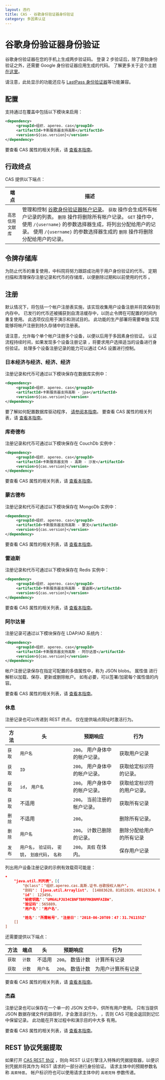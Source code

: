 ```yaml
---
layout: 违约
title: CAS - 谷歌身份验证器身份验证
category: 多因素认证
---
```


# 谷歌身份验证器身份验证

谷歌身份验证器在您的手机上生成两步验证码。 登录 2 步验证后，除了原始身份验证之外，还需要 Google 身份验证器应用生成的代码。 了解更多关于这个主题 [在这里](https://en.wikipedia.org/wiki/Google_Authenticator)。

请注意，此处显示的功能还应与 [LastPass 身份验证器](https://lastpass.com/auth)等功能兼容。

## 配置

支持通过在覆盖中包括以下模块来启用：

```xml
<dependency>
     <groupId>组织. apereo. cas</groupId>
     <artifactId>卡斯服务器支持高斯</artifactId>
     <version>${cas.version}</version>
</dependency>
```

要查看 CAS 属性的相关列表，请 [查看本指南](../configuration/Configuration-Properties.html#google-authenticator)。

## 行政终点

CAS 提供以下端点：

| 端点        | 描述                                                                                                                                                                                                   |
| --------- | ---------------------------------------------------------------------------------------------------------------------------------------------------------------------------------------------------- |
| `高思信用文献库` | 管理和控制 [谷歌身份验证器帐户记录](GoogleAuthenticator-Authentication.html)。 `获取` 操作会生成所有帐户记录的列表。 `删除` 操作将删除所有帐户记录。 `GET` 操作中，使用 `/{username}` 的参数选择器生成，将列出分配给用户的记录。 使用 `/{username}` 的参数选择器生成的 `删除` 操作将删除分配给用户的记录。 |

## 令牌存储库

为防止代币的重复使用，中科院将努力跟踪成功用于用户身份验证的代币。 定期扫描和清理保存注册记录和代币的存储库，以便删除过期和以前使用的代币 。

## 注册

默认情况下，将包括一个帐户注册表实施，该实现收集用户设备注册并将其保存到内存中。 已发行的代币还被捕获到自清洁缓存中，以防止令牌在可配置的时间内重复使用。 此选项仅应用于演示和测试目的。 此功能的生产部署将需要单独 实现能够将帐户注册到持久存储中的注册表。

请注意，允许每个单个帐户注册多个设备，以便以后用于多因素身份验证。 认证流程持续时间，如果发现多个设备注册记录 ，将要求用户选择适当的设备进行身份验证。 处理多个设备注册记录的能力可以通过 CAS 设置进行控制。

### 日本经济与经济、经济、经济

注册记录和代币可通过以下模块保存在数据库实例中：

```xml
<dependency>
     <groupId>组织. apereo. cas</groupId>
     <artifactId>卡斯服务器支持高斯 - jpa</artifactId>
     <version>${cas.version}</version>
</dependency>
```

要了解如何配置数据库驱动程序， [请参阅本指南](../installation/JDBC-Drivers.html)。 要查看 CAS 属性的相关列表，请 [查看本指南](../configuration/Configuration-Properties.html#google-authenticator-jpa)。

### 库奇德布

注册记录和代币可通过以下模块保存在 CouchDb 实例中：

```xml
<dependency>
     <groupId>组织. apereo. cas</groupId>
     <artifactId>卡斯服务器支持 - 高斯 - 沙发</artifactId>
     <version>${cas.version}</version>
</dependency>
```

要查看 CAS 属性的相关列表，请 [查看本指南](../configuration/Configuration-Properties.html#google-authenticator-couchdb)。

### 蒙古德布

注册记录和代币可通过以下模块保存在 MongoDb 实例中：

```xml
<dependency>
     <groupId>组织. apereo. cas</groupId>
     <artifactId>卡斯服务器支持高斯 - 蒙戈</artifactId>
     <version>${cas.version}</version>
</dependency>
```

要查看 CAS 属性的相关列表，请 [查看本指南](../configuration/Configuration-Properties.html#google-authenticator-mongodb)。

### 雷迪斯

注册记录和代币可通过以下模块保存在 Redis 实例中：

```xml
<dependency>
     <groupId>组织. apereo. cas</groupId>
     <artifactId>卡斯服务器支持高斯 - 雷迪斯</artifactId>
     <version>${cas.version}</version>
</dependency>
```

要查看 CAS 属性的相关列表，请 [查看本指南](../configuration/Configuration-Properties.html#google-authenticator-redis)。

### 阿尔达普

注册记录可通过以下模块保存在 LDAP/AD 系统内：

```xml
<dependency>
     <groupId>组织. apereo. cas</groupId>
     <artifactId>卡斯服务器支持高斯 - 阿尔达普</artifactId>
     <version>${cas.version}</version>
</dependency>
```

帐户注册记录保存在指定可配置的多值属性中，称为 JSON blobs。 属性值 进行解析以加载、保存、更新或删除帐户。 如有必要，可以签署/加密每个属性值的内容。

要查看 CAS 属性的相关列表，请 [查看本指南](../configuration/Configuration-Properties.html#google-authenticator-ldap)。

### 休息

注册记录也可以传递到 REST 终点。 仅在提供端点网址时激活行为。

| 方法   | 头                                | 预期响应               | 行为            |
| ---- | -------------------------------- | ------------------ | ------------- |
| `获取` | `用户名`                            | `200`。 用户身体中的帐户记录。 | 获取用户记录        |
| `获取` | `ID`                             | `200`。 用户身体中的帐户记录。 | 获取给定标识符的记录。   |
| `获取` | `id`， `用户名`                      | `200`。 用户身体中的帐户记录。 | 获取给定标识符的用户记录。 |
| `获取` | 不适用                              | `200`。 当前注册的帐户记录。  | 获取所有记录        |
| `删除` | 不适用                              | `200`。             | 删除所有记录。       |
| `删除` | `用户名`                            | `200`。 计数已删除的记录。   | 删除分配给用户的所有记录  |
| `发布` | `用户名`， `验证码`， `密钥`， `划痕代码`， `名称` | `200`。 `真假` 在体内。   | 保存用户记录        |

列出用户设备注册记录的示例有效载荷可能是：

```json 
•
    "java.util.列列表"，[{
        "@class"："组织.apereo.cas.高斯.证书.谷歌授权人帐户"，
        "刮码"： [java.util.Arraylist"， [14883628，81852839，40126334，86724930，5435526]]，
        "id"： 123456，
        "秘密钥匙"："UM6ALPJU34CBNFTBRFMKBNMFAIBW"，
        "验证码"：565889，
        "用户名"："用户名"，

        "姓名"："所需帐号"，"注册日"："2018-06-20T09：47：31.761155Z"
    []
]
```

还需要提供以下端点：

| 方法   | 端点   | 头     | 预期响应        | 行为        |
| ---- | ---- | ----- | ----------- | --------- |
| `获取` | `计数` | 不适用   | `200`。 数值计数 | 计算所有记录    |
| `获取` | `计数` | `用户名` | `200`。 数值计数 | 为用户计算所有记录 |

要查看 CAS 属性的相关列表，请 [查看本指南](../configuration/Configuration-Properties.html#google-authenticator-rest)。

### 杰森

注册记录也可以保存在一个单一的 JSON 文件中，供所有用户使用。 只有当提供 JSON 数据存储文件的路径时，才会激活该行为， ，否则 CAS 可能会返回到记忆中保留记录。 此功能在开发过程中和演示目的中大多 有用。

要查看 CAS 属性的相关列表，请 [查看本指南](../configuration/Configuration-Properties.html#google-authenticator-json)。

## REST 协议凭据提取

如果打开 [CAS REST 协议](../protocol/REST-Protocol.html) ，则向 REST 认证引擎注入特殊的凭据提取器，以便识别凭据并将其作为 REST 请求的一部分进行身份验证。 请求主体中的预期参数名称 `高索特普`。 帐户标识符也可以使用请求主体中的 `高塔克特` 参数传递。
